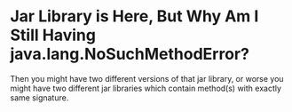 # Jar Library is Here, But Why Am I Still Having java.lang.NoSuchMethodError?

Then you might have two different versions of that jar library, or worse you might have two different jar libraries which 
contain method(s) with exactly same signature.